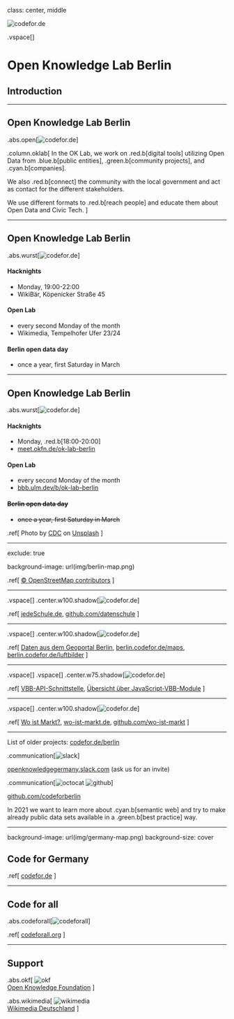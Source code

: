 class: center, middle

![codefor.de](img/CFG_logo.svg)

.vspace[]

# Open Knowledge Lab Berlin

## Introduction

---

<style>
.abs.open {
    right: 4rem;
    width: 20rem;
}
.column.oklab {
    width: 44rem;
}
</style>

## Open Knowledge Lab Berlin

.abs.open[![codefor.de](img/open.png)]

.column.oklab[
In the OK Lab, we work on .red.b[digital tools]  utilizing Open Data from .blue.b[public entities], .green.b[community projects], and .cyan.b[companies].

We also .red.b[connect] the community with the local government and act as contact for the different stakeholders.

We use different formats to .red.b[reach people] and educate them about Open Data and Civic Tech.
]

---

<style>
.abs.wurst {
    right: 4rem;
    width: 27rem;
}
</style>

## Open Knowledge Lab Berlin

.abs.wurst[![codefor.de](img/wurst.png)]

#### Hacknights

* Monday, 19:00-22:00
* WikiBär, Köpenicker Straße 45

#### Open Lab

* every second Monday of the month
* Wikimedia, Tempelhofer Ufer 23/24

#### Berlin open data day

* once a year, first Saturday in March

---

<style>
.abs.corona {
    right: 4rem;
    width: 27rem;
}
</style>

## Open Knowledge Lab Berlin

.abs.wurst[![codefor.de](img/corona.jpg)]

#### Hacknights

* Monday, .red.b[18:00-20:00]
* [meet.okfn.de/ok-lab-berlin](https://meet.okfn.de/ok-lab-berlin)

#### Open Lab

* every second Monday of the month
* [bbb.ulm.dev/b/ok-lab-berlin](https://bbb.ulm.dev/b/ok-lab-berlin)

#### ~~Berlin open data day~~

* ~~once a year, first Saturday in March~~

.ref[
    Photo by <a href="https://unsplash.com/@cdc">CDC</a> on <a href="https://unsplash.com/s/photos/corona">Unsplash</a>
]

---

exclude: true

background-image: url(img/berlin-map.png)

.ref[
    [© OpenStreetMap contributors](https://www.openstreetmap.org/copyright)
]

---

.vspace[]
.center.w100.shadow[![codefor.de](img/jedeschule.png)]

.ref[
    [jedeSchule.de](https://jedeschule.de), [github.com/datenschule](https://github.com/datenschule)
]

---

.vspace[]
.center.w100.shadow[![codefor.de](img/geoportal.png)]

.ref[
    [Daten aus dem Geoportal Berlin](https://www.codefor.de/projekte/fis-broker/), [berlin.codefor.de/maps](https://berlin.codefor.de/maps/), [berlin.codefor.de/luftbilder](https://berlin.codefor.de/luftbilder/)
]

---

.vspace[]
.vspace[]
.center.w75.shadow[![codefor.de](img/vbb-cli.png)]

.ref[
    [VBB-API-Schnittstelle](https://codefor.de/projekte/vbb-api/), [Übersicht über JavaScript-VBB-Module](https://github.com/derhuerst/vbb-modules)
]

---

.vspace[]
.center.w100.shadow[![codefor.de](img/wo-ist-markt.png)]

.ref[
    [Wo ist Markt?](https://codefor.de/projekte/be-woistmarkt/), [wo-ist-markt.de](https://wo-ist-markt.de), [github.com/wo-ist-markt](https://github.com/wo-ist-markt)
]

---

<style>
.communication img {
    margin-top: 1rem;
    height: 5rem;
}
</style>

List of older projects: [codefor.de/berlin](https://codefor.de/berlin)

.communication[![slack](img/slack.png)]

[openknowledgegermany.slack.com](https://openknowledgegermany.slack.com) (ask us for an invite)

.communication[![octocat](img/Octocat.png) ![github](img/GitHub_Logo.png)]

[github.com/codeforberlin](https://github.com/codeforberlin)

In 2021 we want to learn more about .cyan.b[semantic web] and try to make already public data sets available in a .green.b[best practice] way.

---

background-image: url(img/germany-map.png)
background-size: cover

## Code for Germany

.ref[
    [codefor.de](https://codefor.de)
]

---

<style>
.codeforall {
    top: 8rem;
    left: 0;
}
</style>

## Code for all

.abs.codeforall[![codeforall](img/codeforall.png)]

.ref[
    [codeforall.org](https://codeforall.org)
]

---

<style>
.okf {
    top: 12rem;
    left: 6rem;
    width: 30rem;
    text-align: center;
}
.wikimedia {
    top: 8rem;
    right: 12rem;
    width: 20rem;
    text-align: center;
}
</style>

## Support

.abs.okf[
    ![okf](img/logo_black_okfde.png)  
    [Open Knowledge Foundation](https://okfn.de)
]

.abs.wikimedia[
    ![wikimedia](img/Wikimedia-logo.svg)  
    [Wikimedia Deutschland](https://www.wikimedia.de)
]
